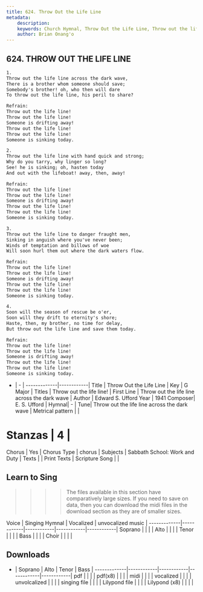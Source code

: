 ```yaml
---
title: 624. Throw Out the Life Line
metadata:
    description: 
    keywords: Church Hymnal, Throw Out the Life Line, Throw out the life line across the dark wave, Throw out the life line!
    author: Brian Onang'o
---
```



## 624. THROW OUT THE LIFE LINE

```txt
1.
Throw out the life line across the dark wave, 
There is a brother whom someone should save; 
Somebody's brother! oh, who then will dare 
To throw out the life line, his peril to share? 

Refrain:
Throw out the life line! 
Throw out the life line! 
Someone is drifting away! 
Throw out the life line! 
Throw out the life line! 
Someone is sinking today. 

2.
Throw out the life line with hand quick and strong; 
Why do you tarry, why linger so long? 
See! he is sinking; oh, hasten today 
And out with the lifeboat! away, then, away! 

Refrain:
Throw out the life line! 
Throw out the life line! 
Someone is drifting away! 
Throw out the life line! 
Throw out the life line! 
Someone is sinking today. 

3.
Throw out the life line to danger fraught men, 
Sinking in anguish where you've never been; 
Winds of temptation and billows of woe 
Will soon hurl them out where the dark waters flow. 

Refrain:
Throw out the life line! 
Throw out the life line! 
Someone is drifting away! 
Throw out the life line! 
Throw out the life line! 
Someone is sinking today. 

4.
Soon will the season of rescue be o'er, 
Soon will they drift to eternity's shore; 
Haste, then, my brother, no time for delay, 
But throw out the life line and save them today.

Refrain:
Throw out the life line! 
Throw out the life line! 
Someone is drifting away! 
Throw out the life line! 
Throw out the life line! 
Someone is sinking today. 

```

- |   -  |
-------------|------------|
Title | Throw Out the Life Line |
Key | G Major |
Titles | Throw out the life line! |
First Line | Throw out the life line across the dark wave |
Author | Edward S. Ufford
Year | 1941
Composer| E. S. Ufford |
Hymnal|  - |
Tune| Throw out the life line across the dark wave |
Metrical pattern | |
# Stanzas | 4 |
Chorus | Yes |
Chorus Type | chorus |
Subjects | Sabbath School: Work and Duty |
Texts |  |
Print Texts | 
Scripture Song |  |
  
## Learn to Sing

>>>> The files available in this section have comparatively large sizes. If you need to save on data, then you can download the midi files in the download section as they are of smaller sizes.

Voice |  Singing Hymnal | Vocalized | unvocalized music |
-------------|------------|------------|------------|------------|
Soprano | | | |
Alto | | | |
Tenor | | | |
Bass | | | |
Choir | | | |

## Downloads

- |  Soprano | Alto | Tenor | Bass |
-------------|------------|------------|------------|------------|
pdf | | | |
pdf(x8) | | | |
midi | | | |
vocalized | | | |
unvolcalized | | | |
singing file | | | |
Lilypond file | | | |
Lilypond (x8) | | | |
  